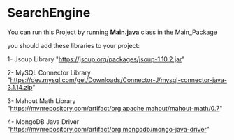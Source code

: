 # SearchEngine

You can run this Project by running **Main.java** class in the Main_Package

you should add these libraries to your project:

1- Jsoup Library "https://jsoup.org/packages/jsoup-1.10.2.jar"

2- MySQL Connector Library "https://dev.mysql.com/get/Downloads/Connector-J/mysql-connector-java-3.1.14.zip"

3- Mahout Math Library "https://mvnrepository.com/artifact/org.apache.mahout/mahout-math/0.7"

4- MongoDB Java Driver "https://mvnrepository.com/artifact/org.mongodb/mongo-java-driver"
 
